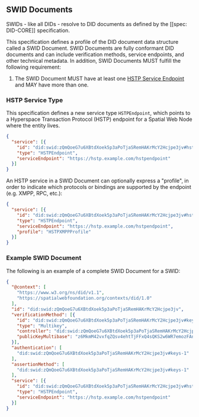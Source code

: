 ## SWID Documents

SWIDs - like all DIDs - resolve to DID documents as defined by the [[spec: DID-CORE]]
specification.

This specification defines a profile of the DID document data structure called a SWID Document.
SWID Documents are fully conformant DID documents and can include verification methods, service endpoints,
and other technical metadata. In addition, SWID Documents MUST fulfill the following requirement:

1. The SWID Document MUST have at least one [HSTP Service Endpoint](#hstp-service-type)
   and MAY have more than one.

### HSTP Service Type

This specification defines a new service type `HSTPEndpoint`, which points to a
Hyperspace Transaction Protocol (HSTP) endpoint for a Spatial Web Node where the entity
lives.

```json
{
  "service": [{
    "id": "did:swid:zQmQoeG7u6XBtdXoek5p3aPoTjaSRemHAKrMcY2Hcjpe3jv#hstp",
    "type": "HSTPEndpoint",
    "serviceEndpoint": "https://hstp.example.com/hstpendpoint"
  }]
}
```

An HSTP service in a SWID Document can optionally express a "profile", in order to indicate
which protocols or bindings are supported by the endpoint (e.g. XMPP, RPC, etc.):

```json
{
  "service": [{
    "id": "did:swid:zQmQoeG7u6XBtdXoek5p3aPoTjaSRemHAKrMcY2Hcjpe3jv#hstp",
    "type": "HSTPEndpoint",
    "serviceEndpoint": "https://hstp.example.com/hstpendpoint",
    "profile": "HSTPXMPPProfile"
  }]
}
```

### Example SWID Document

The following is an example of a complete SWID Document for a SWID:

```json
{
  "@context": [
    "https://www.w3.org/ns/did/v1.1",
    "https://spatialwebfoundation.org/contexts/did/1.0"
  ],
  "id": "did:swid:zQmQoeG7u6XBtdXoek5p3aPoTjaSRemHAKrMcY2Hcjpe3jv",
  "verificationMethod": [{
    "id": "did:swid:zQmQoeG7u6XBtdXoek5p3aPoTjaSRemHAKrMcY2Hcjpe3jv#keys-1",
    "type": "Multikey",
    "controller": "did:swid:zQmQoeG7u6XBtdXoek5p3aPoTjaSRemHAKrMcY2Hcjpe3jv",
    "publicKeyMultibase": "z6MkmM42vxfqZQsv4ehtTjFFxQ4sQKS2w6WR7emozFAn5cxu"
  }],
  "authentication": [
    "did:swid:zQmQoeG7u6XBtdXoek5p3aPoTjaSRemHAKrMcY2Hcjpe3jv#keys-1"
  ],
  "assertionMethod": [
    "did:swid:zQmQoeG7u6XBtdXoek5p3aPoTjaSRemHAKrMcY2Hcjpe3jv#keys-1"
  ],
  "service": [{
    "id": "did:swid:zQmQoeG7u6XBtdXoek5p3aPoTjaSRemHAKrMcY2Hcjpe3jv#hstp",
    "type": "HSTPEndpoint",
    "serviceEndpoint": "https://hstp.example.com/hstpendpoint"
  }]
}
```
